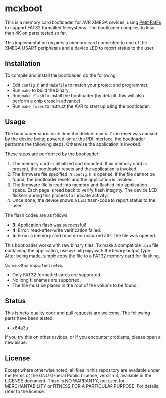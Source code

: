 mcxboot
=======

This is a memory card bootloader for AVR XMEGA devices, using
[Petit FatFs](http://elm-chan.org/fsw/ff/00index_p.html) to support FAT32
formatted filesystems. The bootloader compiles to less than 4K on parts
tested so far.

This implementation requires a memory card connected to one of the XMEGA USART
peripherals and a device LED to report status to the user.

Installation
------------

To compile and install the bootloader, do the following:

* Edit `config.h` and `Makefile` to match your project and programmer.
* Run `make` to build the binary.
* Run `make flash` to install the bootloader (by default, this will also
  perform a chip erase in advance).
* Run `make fuses` to instruct the AVR to start up using the bootloader.

Usage
-----

The bootloader starts each time the device resets. If the reset was caused by
the device being powered-on *or* the PDI interface, the bootloader performs the
following steps. Otherwise the application is invoked.

These steps are performed by the bootloader:

1) The memory card is initialized and mounted. If no memory card is present,
   the bootloader resets and the application is invoked.
2) The firmware file specified in `config.h` is opened. If the file cannot be
   found, the bootloader resets and the application is invoked.
3) The firmware file is read into memory and flashed into application space.
   Each page is read back to verify flash integrity. The device LED flickers
   during this process to indicate activity.
4) Once done, the device shows a LED flash-code to report status to the user.

The flash codes are as follows.

* **3**: Application flash was successful!
* **4**: Error: read-after-write verification failed.
* **5**: Error: a memory card read error occurred after the file was opened.

This bootloader works with raw binary files. To make a compatible `.bin` file
containing the application, use `avr-objcopy` with the *binary* output type.
After being made, simply copy the file to a FAT32 memory card for flashing.

Some other important notes:

* Only FAT32 formatted cards are supported.
* No long filenames are supported.
* The file must be placed in the root of the volume to be found.

Status
------

This is beta-quality code and pull requests are welcome. The following parts
have been tested:

* x64a3u

If you try this on other devices, or if you encounter problems, please open a
new issue.

License
-------

Except where otherwise noted, all files in this repository are available under
the terms of the GNU General Public License, version 3, available in the
LICENSE document. There is NO WARRANTY, not even for MERCHANTABILITY or
FITNESS FOR A PARTICULAR PURPOSE. For details, refer to the license.
